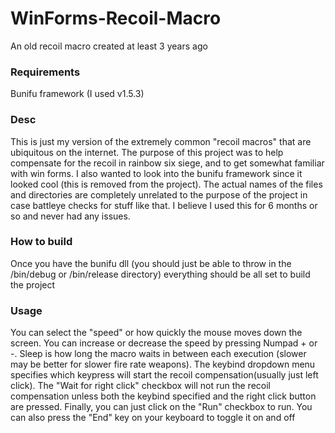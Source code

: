 
# WinForms-Recoil-Macro
An old recoil macro created at least 3 years ago

### Requirements
Bunifu framework (I used v1.5.3)

### Desc
This is just my version of the extremely common "recoil macros" that are ubiquitous on the internet. The purpose of this project was to help compensate for the recoil in rainbow six siege, and to get somewhat familiar with win forms. I also wanted to look into the bunifu framework since it looked cool (this is removed from the project). The actual names of the files and directories are completely unrelated to the purpose of the project in case battleye checks for stuff like that. I believe I used this for 6 months or so and never had any issues.

### How to build
Once you have the bunifu dll (you should just be able to throw in the /bin/debug or /bin/release directory) everything should be all set to build the project

### Usage
You can select the "speed" or how quickly the mouse moves down the screen. You can increase or decrease the speed by pressing Numpad + or -.
Sleep is how long the macro waits in between each execution (slower may be better for slower fire rate weapons). 
The keybind dropdown menu specifies which keypress will start the recoil compensation(usually just left click). 
The "Wait for right click" checkbox will not run the recoil compensation unless both the keybind specified and the right click button are pressed.
Finally, you can just click on the "Run" checkbox to run. You can also press the "End" key on your keyboard to toggle it on and off

